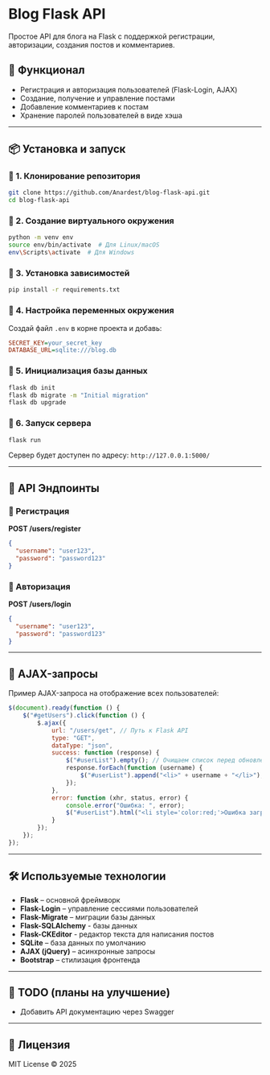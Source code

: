 # Blog Flask API

Простое API для блога на Flask с поддержкой регистрации, авторизации, создания постов и комментариев.

## 📌 Функционал
- Регистрация и авторизация пользователей (Flask-Login, AJAX)
- Создание, получение и управление постами
- Добавление комментариев к постам
- Хранение паролей пользователей в виде хэша

---

## 📦 Установка и запуск

### 🔹 1. Клонирование репозитория
```sh
git clone https://github.com/Anardest/blog-flask-api.git
cd blog-flask-api
```

### 🔹 2. Создание виртуального окружения
```sh
python -m venv env
source env/bin/activate  # Для Linux/macOS
env\Scripts\activate  # Для Windows
```

### 🔹 3. Установка зависимостей
```sh
pip install -r requirements.txt
```

### 🔹 4. Настройка переменных окружения
Создай файл `.env` в корне проекта и добавь:
```ini
SECRET_KEY=your_secret_key
DATABASE_URL=sqlite:///blog.db
```

### 🔹 5. Инициализация базы данных
```sh
flask db init
flask db migrate -m "Initial migration"
flask db upgrade
```

### 🔹 6. Запуск сервера
```sh
flask run
```
Сервер будет доступен по адресу: `http://127.0.0.1:5000/`

---

## 📌 API Эндпоинты

### 🔹 Регистрация
**POST /users/register**
```json
{
  "username": "user123",
  "password": "password123"
}
```

### 🔹 Авторизация
**POST /users/login**
```json
{
  "username": "user123",
  "password": "password123"
}
```

---

## 📌 AJAX-запросы

Пример AJAX-запроса на отображение всех пользователей:
```js
$(document).ready(function () {
    $("#getUsers").click(function () {
        $.ajax({
            url: "/users/get", // Путь к Flask API
            type: "GET",
            dataType: "json",
            success: function (response) {
                $("#userList").empty(); // Очищаем список перед обновлением
                response.forEach(function (username) {
                    $("#userList").append("<li>" + username + "</li>");
                });
            },
            error: function (xhr, status, error) {
                console.error("Ошибка: ", error);
                $("#userList").html("<li style='color:red;'>Ошибка загрузки пользователей</li>");
            }
        });
    });
});
```

---

## 🛠 Используемые технологии
- **Flask** – основной фреймворк
- **Flask-Login** – управление сессиями пользователей
- **Flask-Migrate** – миграции базы данных
- **Flask-SQLAlchemy** - базы данных
- **Flask-CKEditor** - редактор текста для написания постов
- **SQLite** – база данных по умолчанию
- **AJAX (jQuery)** – асинхронные запросы
- **Bootstrap** – стилизация фронтенда

---

## 📌 TODO (планы на улучшение)
- Добавить API документацию через Swagger

---

## 📜 Лицензия
MIT License © 2025


